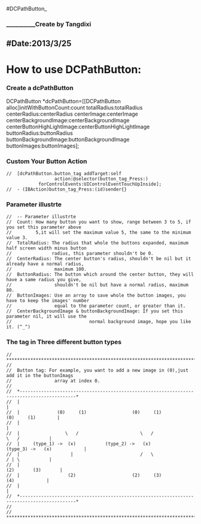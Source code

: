 #DCPathButton_  
### __________Create by Tangdixi
#Date:2013/3/25
---------------------

How to use DCPathButton:
=================================================
### Create a dcPathButton

  DCPathButton *dcPathButton=[[DCPathButton alloc]initWithButtonCount:count 
								totalRadius:totalRadius 
							       centerRadius:centerRadius 
								centerImage:centerImage
					              centerBackgroundImage:centerBackgroundImage 
						 centerButtonHighLightImage:centerButtonHighLightImage 
						 	       buttonRadius:buttonRadius 
						      buttonBackgroundImage:buttonBackgroundImage 
						               buttonImages:buttonImages];	
### Custom Your Button Action
	//  [dcPathButton.button_tag addTarget:self 
					  action:@selector(button_tag_Press:) 
				forControlEvents:UIControlEventTouchUpInside];
	//  - (IBAction)button_tag_Press:(id)sender{}  

### Parameter illustrte

	//  -- Parameter illustrte
	//  Count: How many button you want to show, range between 3 to 5, if you set this parameter above 
	//         5,it will set the maximum value 5, the same to the minimum value 3.
	//  TotalRadius: The radius that whole the buttons expanded, maximum half screen width minus button
	//               radius, this parameter shouldn't be 0.
	//  CenterRadius: The center button's radius, shouldn't be nil but it already have a normal radius,
	//                maximum 100.
	//  ButtonRadius: The button which around the center button, they will have a same radius you give,
	//                shouldn't be nil but have a normal radius, maximum 80.
	//  ButtonImages: Use an array to save whole the button images, you have to keep the images' number
	//                equal to the parameter count, or greater than it.
	//  CenterBackgroundImage & buttonBackgroundImage: If you set this parameter nil, it will use the 
	//    						   normal background image, hope you like it. (^_^)
	
	
### The tag in Three different button types

	//  ***********************************************************************************************
	//
	//  Button tag: For example, you want to add a new image in (0),just add it in the buttonImags
	//                array at index 0.
	//
	//  *-------------------------------------------------------------------------------------------*
	//  |                                                                                           |
	//  |              (0)     (1)                 (0)     (1)                   (0)     (1)        |
	//  |                                                                                           |
	//  |                 \   /                       \   /                         \   /           |
	//  |     (type_1) ->  (x)           (type_2) ->   (x)             (type_3) ->   (x)            |
	//  |                   |                         /   \                         / | \           |
	//  |                                                                       (2)       (3)       |
	//  |                  (2)                     (2)     (3)                       (4)            |
	//  |                                                                                           |
	//  *-------------------------------------------------------------------------------------------*
	//
	//  ***********************************************************************************************
